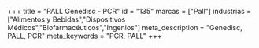 +++
title = "PALL Genedisc - PCR"
id = "135"
marcas = ["Pall"]
industrias = ["Alimentos y Bebidas","Dispositivos Médicos","Biofarmacéuticos","Ingenios"]
meta_description = "Genedisc, PALL, PCR"
meta_keywords = "PCR, PALL"
+++
